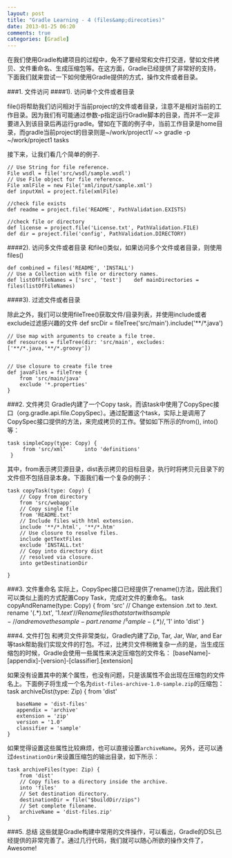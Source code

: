 ```yaml
---
layout: post
title: "Gradle Learning - 4 (files&amp;direcoties)"
date: 2013-01-25 06:20
comments: true
categories: [Gradle] 
---
```


在我们使用Gradle构建项目的过程中，免不了要经常和文件打交道，譬如文件拷贝、文件重命名、生成压缩包等。在这方面，Gradle已经提供了非常好的支持，下面我们就来尝试一下如何使用Gradle提供的方式，操作文件或者目录。

###1. 文件访问
####1). 访问单个文件或者目录

file()将帮助我们访问相对于当前project的文件或者目录，注意不是相对当前的工作目录。因为我们有可能通过参数-p指定运行Gradle脚本的目录，而并不一定非要进入到该目录后再运行gradle。譬如在下面的例子中，当前工作目录是home目录，而gradle当前project的目录则是~/work/project1/
	~> gradle -p ~/work/project1 tasks


<!--More-->
接下来，让我们看几个简单的例子.

	// Use String for file reference.
	File wsdl = file('src/wsdl/sample.wsdl')
	// Use File object for file reference.
	File xmlFile = new File('xml/input/sample.xml') 
	def inputXml = project.file(xmlFile)

	//check file exists
	def readme = project.file('README', PathValidation.EXISTS)

	//check file or directory
	def license = project.file('License.txt', PathValidation.FILE)
	def dir = project.file('config', PathValidation.DIRECTORY)

####2). 访问多文件或者目录
和file()类似，如果访问多个文件或者目录，则使用files()

	def combined = files('README', 'INSTALL')
 	// Use a Collection with file or directory names.
	def listOfFileNames = ['src', 'test']    def mainDirectories = files(listOfFileNames)

####3). 过滤文件或者目录

除此之外，我们可以使用fileTree()获取文件/目录列表，并使用include或者exclude过滤感兴趣的文件
	def srcDir = fileTree('src/main').include('**/*.java')

	// Use map with arguments to create a file tree.
	def resources = fileTree(dir: 'src/main', excludes: ['**/*.java,'**/*.groovy'])


	// Use closure to create file tree
	def javaFiles = fileTree {
	    from 'src/main/java'
	    exclude '*.properties' 
	}

###2. 文件拷贝
  Gradle内建了一个Copy task，而该task中使用了CopySpec接口（org.gradle.api.file.CopySpec）。通过配置这个task，实际上是调用了CopySpec接口提供的方法，来完成拷贝的工作。譬如如下所示的from(), into()等：
	
	task simpleCopy(type: Copy) {
	     from 'src/xml‘      into 'definitions'
	 }

   其中，from表示拷贝源目录，dist表示拷贝的目标目录，执行时将拷贝元目录下的文件但不包括目录本身。下面我们看一个复杂的例子：

	task copyTask(type: Copy) {
	    // Copy from directory
	    from 'src/webapp'
	    // Copy single file
	    from 'README.txt'
	    // Include files with html extension.
	    include '**/*.html', '**/*.htm'
	    // Use closure to resolve files.
	    include getTextFiles
	    exclude 'INSTALL.txt'
	    // Copy into directory dist
	    // resolved via closure.
	    into getDestinationDir

	}

###3. 文件重命名
实际上，CopySpec接口已经提供了rename()方法，因此我们可以类似上面的方式配置Copy Task，完成对文件的重命名。
	task copyAndRename(type: Copy) {
		from 'src'
		// Change extension .txt to .text.
		rename '(.*).txt', '$1.text'
		// Rename files that start with sample-
		// and remove the sample- part.
		rename ~/^sample-(.*)/, '$1'
		into 'dist'
	}

###4. 文件打包
和拷贝文件非常类似，Gradle内建了Zip, Tar, Jar, War, and Ear等task帮助我们实现文件的打包。不过，比拷贝文件稍微复杂一点的是，当生成压缩包的时候，Gradle会使用一些属性来决定压缩包的文件名：
	[baseName]-[appendix]-[version]-[classifier].[extension]	

如果没有设置其中的某个属性，也没有问题，只是该属性不会出现在压缩包的文件名上。下面例子将生成一个名为`dist-files-archive-1.0-sample.zip`的压缩包：
	task archiveDist(type: Zip) {
	   from 'dist'
	   
	   baseName = 'dist-files'
	   appendix = 'archive'
	   extension = 'zip'
	   version = '1.0'
	   classifier = 'sample'
	}

如果觉得设置这些属性比较麻烦，也可以直接设置`archiveName`。另外，还可以通过`destinationDir`来设置压缩包的输出目录，如下所示：

	task archiveFiles(type: Zip) {
	    from 'dist'
	    // Copy files to a directory inside the archive.
	    into 'files'
	    // Set destination directory.
	    destinationDir = file("$buildDir/zips")
	    // Set complete filename.
	    archiveName = 'dist-files.zip'
	}

###5. 总结
这些就是Gradle构建中常用的文件操作，可以看出，Gradle的DSL已经提供的非常完善了。通过几行代码，我们就可以随心所欲的操作文件了，Awesome!